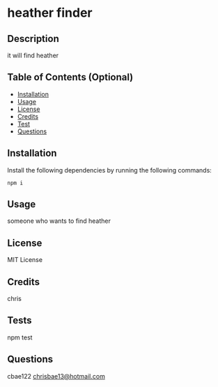 # heather finder

  ## Description
  
  it will find heather
  
  ## Table of Contents (Optional)
  
  - [Installation](#installation)
  - [Usage](#usage)
  - [License](#license)
  - [Credits](#credits)
  - [Test](#tests)
  - [Questions](#questions)
  
  ## Installation
  
  Install the following dependencies by running the following commands:

  ```
  npm i
  ```

  ## Usage

  someone who wants to find heather

  ## License

  MIT License

  ## Credits
  
  chris

  ## Tests

  npm test

  ## Questions

  cbae122
  chrisbae13@hotmail.com

